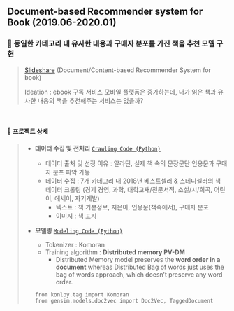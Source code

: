 
## Document-based Recommender system for Book (2019.06-2020.01)

### 📍 동일한 카테고리 내 유사한 내용과 구매자 분포를 가진 책을 추천 모델 구현
> [Slideshare](https://www.slideshare.net/BOAZbigdata/11-boaz-boaz) 
> (Document/Content-based Recommender System for book)
> 
> Ideation : ebook 구독 서비스 모바일 플랫폼은 증가하는데, 내가 읽은 책과 유사한 내용의 책을 추천해주는 서비스는 없을까?

</br>
  
#### 📍 프로젝트 상세

> - **데이터 수집 및 전처리** [`Crawling Code (Python)`](https://gist.github.com/ttobaegi/21828c6952c7cf8249f738b1f7d5449b)
>    - 데이터 출처 및 선정 이유 : 알라딘, 실제 책 속의 문장문단 인용문과 구매자 분포 파악 가능 
>    - 데이터 수집 : 7개 카테고리 내 2018년 베스트셀러 & 스테디셀러의 책 데이터 크롤링
>      (경제 경영, 과학, 대학교재/전문서적, 소설/시/희곡, 어린이, 에세이, 자기계발)
>        - 텍스트 : 책 기본정보, 지은이, 인용문(책속에서), 구매자 분포
>        - 이미지 : 책 표지
>        
> - **모델링** [`Modeling Code (Python)`](https://gist.github.com/ttobaegi/b123f2a714642f958a94157b83cd38e4)  
>    - Tokenizer : Komoran     
>    - Training algorithm : **Distributed memory PV-DM** 
>        - Distributed Memory model preserves the **word order in a document** whereas Distributed Bag of words just uses the bag of words approach, which doesn’t preserve any word order. 
>        
>     ```
>     from konlpy.tag import Komoran
>     from gensim.models.doc2vec import Doc2Vec, TaggedDocument
>     ```


